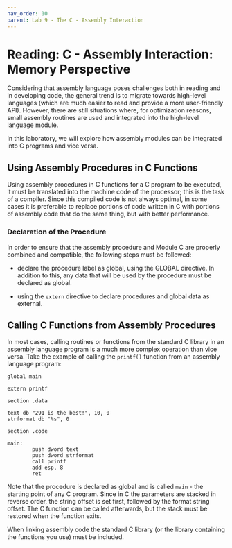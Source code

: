 ```yaml
---
nav_order: 10
parent: Lab 9 - The C - Assembly Interaction
---
```


# Reading: C - Assembly Interaction: Memory Perspective

Considering that assembly language poses challenges both in reading and in developing code, the general trend is to migrate towards high-level languages (which are much easier to read and provide a more user-friendly API).
However, there are still situations where, for optimization reasons, small assembly routines are used and integrated into the high-level language module.

In this laboratory, we will explore how assembly modules can be integrated into C programs and vice versa.

## Using Assembly Procedures in C Functions

Using assembly procedures in C functions for a C program to be executed, it must be translated into the machine code of the processor;
this is the task of a compiler.
Since this compiled code is not always optimal, in some cases it is preferable to replace portions of code written in C with portions of assembly code that do the same thing, but with better performance.

### Declaration of the Procedure

In order to ensure that the assembly procedure and Module C are properly combined and compatible, the following steps must be followed:

- declare the procedure label as global, using the GLOBAL directive.
In addition to this, any data that will be used by the procedure must be declared as global.

- using the `extern` directive to declare procedures and global data as external.

## Calling C Functions from Assembly Procedures

In most cases, calling routines or functions from the standard C library in an assembly language program is a much more complex operation than vice versa.
Take the example of calling the `printf()` function from an assembly language program:

```Assembly
global main

extern printf

section .data

text db "291 is the best!", 10, 0
strformat db "%s", 0

section .code

main:
        push dword text
        push dword strformat
        call printf
        add esp, 8
        ret
```

Note that the procedure is declared as global and is called `main` - the starting point of any C program.
Since in C the parameters are stacked in reverse order, the string offset is set first, followed by the format string offset.
The C function can be called afterwards, but the stack must be restored when the function exits.

When linking assembly code the standard C library (or the library containing the functions you use) must be included.
